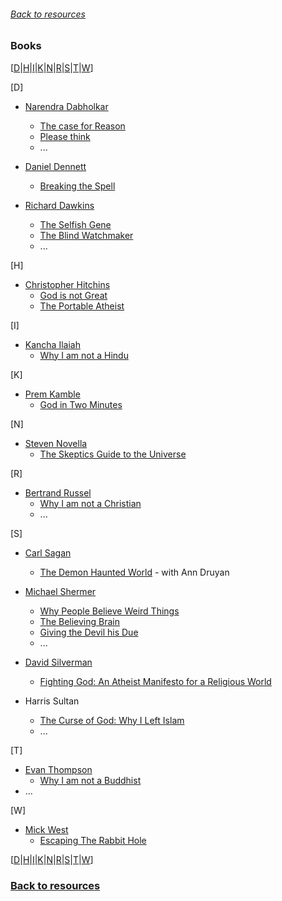 ###### [Back to resources](index.md)
### Books
[[D](#D)|[H](#H)|[I](#I)|[K](#K)|[N](#N)|[R](#R)|[S](#S)|[T](#T)|[W](#W)]

[<a name="D"></a>D]
* [Narendra Dabholkar](https://en.wikipedia.org/wiki/Narendra_Dabholkar)
  * [The case for Reason](https://www.amazon.com/Case-Reason-Understanding-Anti-superstition-Movement-ebook/dp/B07GKY1Y7S/ref=sr_1_9?dchild=1&keywords=dabholkar&qid=1604880566&s=books&sr=1-9)
  * [Please think](https://www.amazon.com/Please-Think-Narendra-Dabholkar/dp/9388754026/ref=sr_1_10?dchild=1&keywords=dabholkar&qid=1604880566&s=books&sr=1-10)
  * ...

* [Daniel Dennett](https://en.wikipedia.org/wiki/Daniel_Dennett)
  * [Breaking the Spell](https://en.wikipedia.org/wiki/Breaking_the_Spell:_Religion_as_a_Natural_Phenomenon)
  
* [Richard Dawkins](https://en.wikipedia.org/wiki/Richard_Dawkins)
  * [The Selfish Gene](https://en.wikipedia.org/wiki/The_Selfish_Gene)
  * [The Blind Watchmaker](https://en.wikipedia.org/wiki/The_Blind_Watchmaker)
  * ...

[<a name="H"></a>H]
* [Christopher Hitchins](https://en.wikipedia.org/wiki/Christopher_Hitchens)
  * [God is not Great](https://en.wikipedia.org/wiki/God_Is_Not_Great)
  * [The Portable Atheist](https://en.wikipedia.org/wiki/The_Portable_Atheist)

[<a name="I"></a>I]
* [Kancha Ilaiah](https://en.wikipedia.org/wiki/Kancha_Ilaiah)
  * [Why I am not a Hindu](https://www.amazon.com/Why-I-Am-Not-Hindu/dp/8185604827)

[<a name="K"></a>K]
* [Prem Kamble](https://www.facebook.com/pukamble11)
  * [God in Two Minutes](https://www.amazon.com/God-Two-Minutes-Prem-Kamble-ebook/dp/B005RQCBNQ/ref=sr_1_1)

[<a name="N"></a>N]
* [Steven Novella](https://en.wikipedia.org/wiki/Steven_Novella)
  * [The Skeptics Guide to the Universe](https://www.theskepticsguide.org/our-book)

[<a name="R"></a>R]
* [Bertrand Russel](https://en.wikipedia.org/wiki/Bertrand_Russell)
  * [Why I am not a Christian](https://en.wikipedia.org/wiki/Why_I_Am_Not_a_Christian)
  * ...

[<a name="S"></a>S]
* [Carl Sagan](https://en.wikipedia.org/wiki/Carl_Sagan)
  * [The Demon Haunted World](https://en.wikipedia.org/wiki/The_Demon-Haunted_World) - with Ann Druyan
  
* [Michael Shermer](https://en.wikipedia.org/wiki/Michael_Shermer)
  * [Why People Believe Weird Things](https://www.amazon.com/People-Believe-Weird-Things-Pseudoscience/dp/0805070893/ref=sr_1_4?crid=EFSEK5AQ6OCF&dchild=1&keywords=michael+shermer&qid=1604880926&s=books&sprefix=shermer%2Cstripbooks%2C231&sr=1-4)
  * [The Believing Brain](https://www.amazon.com/Believing-Brain-Conspiracies-How-Construct-Reinforce/dp/1250008808/ref=sr_1_3?crid=EFSEK5AQ6OCF&dchild=1&keywords=michael+shermer&qid=1604880926&s=books&sprefix=shermer%2Cstripbooks%2C231&sr=1-3)
  * [Giving the Devil his Due](https://www.amazon.com/Giving-Devil-his-Due-Reflections/dp/1108489788/ref=sr_1_2?crid=EFSEK5AQ6OCF&dchild=1&keywords=michael+shermer&qid=1604880926&s=books&sprefix=shermer%2Cstripbooks%2C231&sr=1-2)
  * ...

* [David Silverman](https://en.wikipedia.org/wiki/David_Silverman_(activist))
  * [Fighting God: An Atheist Manifesto for a Religious World](https://www.amazon.com/Fighting-God-Atheist-Manifesto-Religious/dp/1250130719/ref=pd_lpo_14_img_0/132-3261237-8759747?_encoding=UTF8&pd_rd_i=1250130719&pd_rd_r=4f2ebee6-5632-48c5-a0a9-eb800e23a11a&pd_rd_w=pVH48&pd_rd_wg=y3VSR&pf_rd_p=7b36d496-f366-4631-94d3-61b87b52511b&pf_rd_r=NCX29C95P66GNQCCEWVE&psc=1&refRID=NCX29C95P66GNQCCEWVE)

* Harris Sultan
  * [The Curse of God: Why I Left Islam](https://www.amazon.com/Curse-God-Why-Left-Islam/dp/1984502123)
  * ...

[<a name="T"></a>T]
* [Evan Thompson](https://en.wikipedia.org/wiki/Evan_Thompson)
  * [Why I am not a Buddhist](https://www.amazon.com/Why-I-Am-Not-Buddhist/dp/0300226551)
* ...

[<a name="W"></a>W]
* [Mick West](https://en.wikipedia.org/wiki/Mick_West)
  * [Escaping The Rabbit Hole](https://www.amazon.com/Escaping-Rabbit-Hole-Conspiracy-Theories-ebook/dp/B077YS5G2N)

[[D](#D)|[H](#H)|[I](#I)|[K](#K)|[N](#N)|[R](#R)|[S](#S)|[T](#T)|[W](#W)]
### [Back to resources](index.md)
